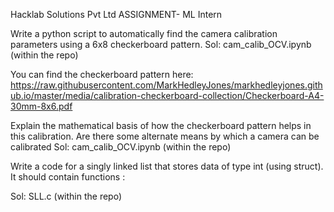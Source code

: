 Hacklab Solutions Pvt Ltd
ASSIGNMENT- ML Intern


Write a python script to automatically find the camera calibration parameters using a 6x8 checkerboard pattern. 
Sol: cam_calib_OCV.ipynb (within the repo)


You can find the checkerboard pattern here:
https://raw.githubusercontent.com/MarkHedleyJones/markhedleyjones.github.io/master/media/calibration-checkerboard-collection/Checkerboard-A4-30mm-8x6.pdf


Explain the mathematical basis of how the checkerboard pattern helps in this calibration. Are there some alternate means by which a camera can be calibrated
Sol: cam_calib_OCV.ipynb (within the repo)


Write a code for a singly linked list that stores data of type int (using struct). It should contain functions :



Sol: SLL.c (within the repo)
